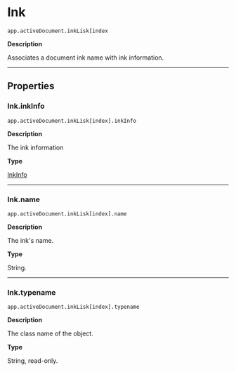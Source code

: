 # Ink

`app.activeDocument.inkLisk[index`

**Description**

Associates a document ink name with ink information.

---

## Properties

### Ink.inkInfo

`app.activeDocument.inkLisk[index].inkInfo`

**Description**

The ink information

**Type**

[InkInfo](InkInfo.md#jsobjref-inkinfo)

---

### Ink.name

`app.activeDocument.inkLisk[index].name`

**Description**

The ink's name.

**Type**

String.

---

### Ink.typename

`app.activeDocument.inkLisk[index].typename`

**Description**

The class name of the object.

**Type**

String, read-only.
